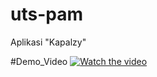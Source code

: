 # uts-pam
Aplikasi "Kapalzy"

#Demo_Video
[![Watch the video]()](https://youtube.com/shorts/LgiDCpakfnk?feature=share)
